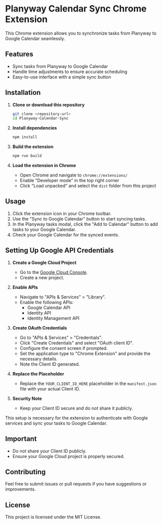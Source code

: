 # Planyway Calendar Sync Chrome Extension

This Chrome extension allows you to synchronize tasks from Planyway to Google Calendar seamlessly.

## Features

- Sync tasks from Planyway to Google Calendar
- Handle time adjustments to ensure accurate scheduling
- Easy-to-use interface with a simple sync button

## Installation

1. **Clone or download this repository**
   ```bash
   git clone <repository-url>
   cd Planyway-Calendar-Sync
   ```

2. **Install dependencies**
   ```bash
   npm install
   ```

3. **Build the extension**
   ```bash
   npm run build
   ```

4. **Load the extension in Chrome**
   - Open Chrome and navigate to `chrome://extensions/`
   - Enable "Developer mode" in the top right corner
   - Click "Load unpacked" and select the `dist` folder from this project

## Usage

1. Click the extension icon in your Chrome toolbar.
2. Use the "Sync to Google Calendar" button to start syncing tasks.
3. In the Planyway tasks modal, click the "Add to Calendar" button to add tasks to your Google Calendar.
4. Check your Google Calendar for the synced events.

## Setting Up Google API Credentials

1. **Create a Google Cloud Project**
   - Go to the [Google Cloud Console](https://console.cloud.google.com/).
   - Create a new project.

2. **Enable APIs**
   - Navigate to "APIs & Services" > "Library".
   - Enable the following APIs:
     - Google Calendar API
     - Identity API
     - Identity Management API

3. **Create OAuth Credentials**
   - Go to "APIs & Services" > "Credentials".
   - Click "Create Credentials" and select "OAuth client ID".
   - Configure the consent screen if prompted.
   - Set the application type to "Chrome Extension" and provide the necessary details.
   - Note the Client ID generated.

4. **Replace the Placeholder**
   - Replace the `YOUR_CLIENT_ID_HERE` placeholder in the `manifest.json` file with your actual Client ID.

5. **Security Note**
   - Keep your Client ID secure and do not share it publicly.

This setup is necessary for the extension to authenticate with Google services and sync your tasks to Google Calendar.

## Important

- Do not share your Client ID publicly.
- Ensure your Google Cloud project is properly secured.

## Contributing

Feel free to submit issues or pull requests if you have suggestions or improvements.

## License

This project is licensed under the MIT License.
